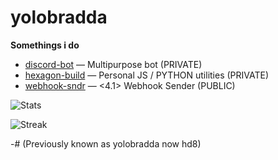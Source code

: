 # yolobradda


**Somethings i do**
-  [discord-bot](https://github.com/hd8cc/discord-bot) — Multipurpose bot (PRIVATE)
-  [hexagon-build](https://github.com/hd8cc/utils-build) — Personal JS / PYTHON utilities (PRIVATE)
-  [webhook-sndr](https://github.com/hd8cc/webhook) — <4.1> Webhook Sender (PUBLIC)


![Stats](https://github-readme-stats.vercel.app/api?username=hd8cc&show_icons=true&theme=light)


![Streak](https://streak-stats.demolab.com?user=hd8cc&theme=light)


-# (Previously known as yolobradda now hd8)
